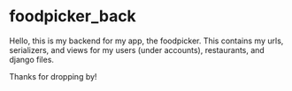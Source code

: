 # foodpicker_back
Hello, this is my backend for my app, the foodpicker. This contains my urls, serializers, and views for my users (under accounts), restaurants, and django files. 

Thanks for dropping by!
